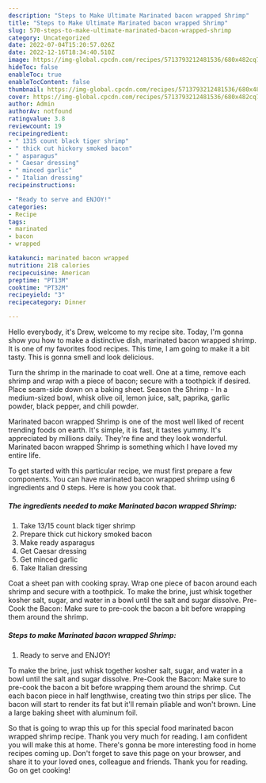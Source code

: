 ```yaml
---
description: "Steps to Make Ultimate Marinated bacon wrapped Shrimp"
title: "Steps to Make Ultimate Marinated bacon wrapped Shrimp"
slug: 570-steps-to-make-ultimate-marinated-bacon-wrapped-shrimp
category: Uncategorized
date: 2022-07-04T15:20:57.026Z
date: 2022-12-16T18:34:40.510Z
image: https://img-global.cpcdn.com/recipes/5713793212481536/680x482cq70/marinated-bacon-wrapped-shrimp-recipe-main-photo.jpg
hideToc: false
enableToc: true
enableTocContent: false
thumbnail: https://img-global.cpcdn.com/recipes/5713793212481536/680x482cq70/marinated-bacon-wrapped-shrimp-recipe-main-photo.jpg
cover: https://img-global.cpcdn.com/recipes/5713793212481536/680x482cq70/marinated-bacon-wrapped-shrimp-recipe-main-photo.jpg
author: Admin
authorAv: notfound
ratingvalue: 3.8
reviewcount: 19
recipeingredient:
- " 1315 count black tiger shrimp"
- " thick cut hickory smoked bacon"
- " asparagus"
- " Caesar dressing"
- " minced garlic"
- " Italian dressing"
recipeinstructions:

- "Ready to serve and ENJOY!"
categories:
- Recipe
tags:
- marinated
- bacon
- wrapped

katakunci: marinated bacon wrapped 
nutrition: 218 calories
recipecuisine: American
preptime: "PT13M"
cooktime: "PT32M"
recipeyield: "3"
recipecategory: Dinner

---
```



Hello everybody, it's Drew, welcome to my recipe site. Today, I'm gonna show you how to make a distinctive dish, marinated bacon wrapped shrimp. It is one of my favorites food recipes. This time, I am going to make it a bit tasty. This is gonna smell and look delicious.

Turn the shrimp in the marinade to coat well. One at a time, remove each shrimp and wrap with a piece of bacon; secure with a toothpick if desired. Place seam-side down on a baking sheet. Season the Shrimp - In a medium-sized bowl, whisk olive oil, lemon juice, salt, paprika, garlic powder, black pepper, and chili powder.

Marinated bacon wrapped Shrimp is one of the most well liked of recent trending foods on earth. It's simple, it is fast, it tastes yummy. It's appreciated by millions daily. They're fine and they look wonderful. Marinated bacon wrapped Shrimp is something which I have loved my entire life.


To get started with this particular recipe, we must first prepare a few components. You can have marinated bacon wrapped shrimp using 6 ingredients and 0 steps. Here is how you cook that.

<!--inarticleads1-->

##### The ingredients needed to make Marinated bacon wrapped Shrimp:

1. Take  13/15 count black tiger shrimp
1. Prepare  thick cut hickory smoked bacon
1. Make ready  asparagus
1. Get  Caesar dressing
1. Get  minced garlic
1. Take  Italian dressing


Coat a sheet pan with cooking spray. Wrap one piece of bacon around each shrimp and secure with a toothpick. To make the brine, just whisk together kosher salt, sugar, and water in a bowl until the salt and sugar dissolve. Pre-Cook the Bacon: Make sure to pre-cook the bacon a bit before wrapping them around the shrimp. 

<!--inarticleads2-->

##### Steps to make Marinated bacon wrapped Shrimp:


1. Ready to serve and ENJOY!

To make the brine, just whisk together kosher salt, sugar, and water in a bowl until the salt and sugar dissolve. Pre-Cook the Bacon: Make sure to pre-cook the bacon a bit before wrapping them around the shrimp. Cut each bacon piece in half lengthwise, creating two thin strips per slice. The bacon will start to render its fat but it&#39;ll remain pliable and won&#39;t brown. Line a large baking sheet with aluminum foil. 

So that is going to wrap this up for this special food marinated bacon wrapped shrimp recipe. Thank you very much for reading. I am confident you will make this at home. There's gonna be more interesting food in home recipes coming up. Don't forget to save this page on your browser, and share it to your loved ones, colleague and friends. Thank you for reading. Go on get cooking!
